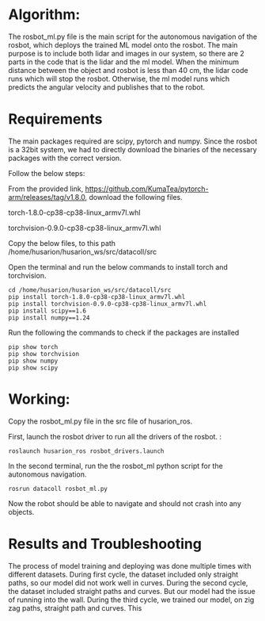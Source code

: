 # Algorithm:
The rosbot_ml.py file is the main script for the autonomous navigation of the rosbot, which deploys the trained ML model onto the rosbot.
The main purpose is to include both lidar and images in our system, so there are 2 parts in the code that is the lidar and the ml model. 
When the minimum distance between the object and rosbot is less than 40 cm, the lidar code runs which will stop the rosbot. Otherwise, the ml model runs which predicts the angular velocity and publishes that to the robot.

# Requirements
The main packages required are scipy, pytorch and numpy.
Since the rosbot is a 32bit system, we had to directly download the binaries of the necessary packages with the correct version. 

Follow the below steps:

From the provided link, https://github.com/KumaTea/pytorch-arm/releases/tag/v1.8.0, download the following files.

torch-1.8.0-cp38-cp38-linux_armv7l.whl

torchvision-0.9.0-cp38-cp38-linux_armv7l.whl

Copy the below files, to this path /home/husarion/husarion_ws/src/datacoll/src

Open the terminal and run the below commands to install torch and torchvision.

```
cd /home/husarion/husarion_ws/src/datacoll/src
pip install torch-1.8.0-cp38-cp38-linux_armv7l.whl
pip install torchvision-0.9.0-cp38-cp38-linux_armv7l.whl
pip install scipy==1.6
pip install numpy==1.24
```
Run the following the commands to check if the packages are installed

```
pip show torch
pip show torchvision
pip show numpy
pip show scipy
```


# Working:
Copy the rosbot_ml.py file in the src file of husarion_ros.

First, launch the rosbot driver to run all the drivers of the rosbot. :

```
roslaunch husarion_ros rosbot_drivers.launch
```

In the second terminal, run the the rosbot_ml python script for the autonomous navigation.


```
rosrun datacoll rosbot_ml.py
```
Now the robot should be able to navigate and should not crash into any objects.

# Results and Troubleshooting
The process of model training and deploying was done multiple times with different datasets.
During first cycle, the dataset included only straight paths, so our model did not work well in curves.
During the second cycle, the dataset included straight paths and curves. But our model had the issue of running into the wall.
During the third cycle, we trained our model, on zig zag paths, straight path and curves. This 
